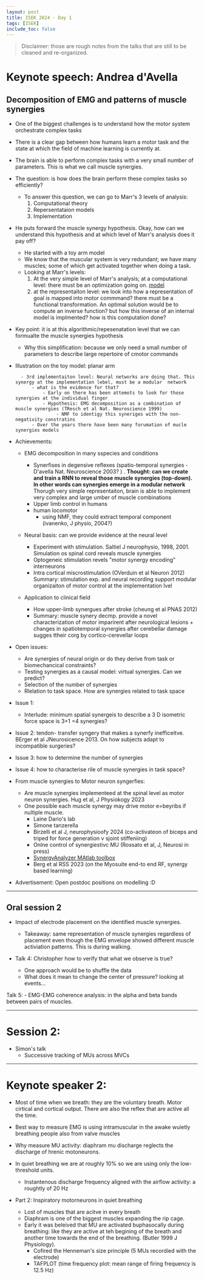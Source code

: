 ```yaml
---
layout: post
title: ISEK 2024 - Day 1
tags: [ISEK]
include_toc: false
---
```

> Disclaimer: those are rough notes from the talks that are still to be cleaned and re-organized.

# Keynote speech: Andrea d'Avella

## Decomposition of EMG and  patterns of muscle synergies
- One of the biggest challenges is to understand how the motor system orchestrate complex tasks
- There is a clear gap between how humans learn a motor task and the state at which the field of machine learning is currently at. 
- The brain is able to perform complex tasks with a very small number of parameters. This is what we call muscle synergies.
- The question: is how does the brain perform these complex tasks so efficiently?
    - To answer this question, we can go to Marr's 3 levels of analysis:
        1. Computational theory
        2. Repersentataion models
        3. Implementation

- He puts forward the muscle synergy hypothesis. Okay, how can we understand this hypothesis and at which level of Marr's analysis does it pay off?
    - He started  with a toy arm model
    - We know that the muscular system is very redundant; we have many muscles; some of which get activated together when doing a task.
    - Looking at Marr's levels:
        1. At the very simple level of Marr's analysis; at a computational level: there must be an optimization going on.
        [model](https://share.icloud.com/photos/0597TpoHXGbs-CXVvkWQiCrwg)
        2. at the representaiton level: we look into how a representation of goal is mapped into motor commmand? there must be a functional transformation. An optimal solution would be to compute an inverse function? but how this inverse of an internal model is implmented? how is this computation done?

- Key point: it is at this algorithmic/repesenatation level that we can formualte the muscle synergies hypothesis
    - Why this simplification: because we only need a small number of parameters to describe large repertoire of cmotor commands


- Illustration on the toy model: planar arm

        - 3rd implementaiton level: Neural networks are doing that. This synergy at the implementation lebel, must be a modular  network
            - what is the evidence for that? 
                - Early on there has been attemots to look for those synergies at the individual finger 
                - Hypothesis: EMG decomposition as a combination of muscle synergies (TResch et al Nat. Neuroscience 1999) 
                     - NMF to identigy this syneriges with the non-negativity constratins
            - Over the years there have been many forumation of mucle synergies models

- Achievements:
    - EMG decomposition in many sspecies and conditions
         - Synerfises in degensive reflexes (spatio-temporal synergies - D'avella Nat. Neuroscience 2003?
         ) . **Thought: can we create and train a RNN to reveal those muscle synergies (top-down). In other words can synergies emerge in a modular network**
         Thorugh very simple representaiton, brain is able to implement very complex and large umber of muscle combinations
        - Upper limb control in humans
        - human locomotor
            - using NMF, they could extract temporal component (ivanenko, J physio, 2004?)

    - Neural basis: can we provide evidence at the neural level
        - Experiment with stimulation. Saltiel J neurophysio, 1998, 2001. Simulation os spinal cord reveals muscle synergies
        - Optogeneic stimulation revels "motor synergy encoding" interneurons
        - Intra cortical miscrostimulation (OVerduin et al Neuron 2012)
        Summary: stimulation exp. and neural recording support modular organizaiton of motor control at the implementation lvel

    - Application to clinical field
        - How upper-limb synergues after stroke (cheung et al PNAS 2012)
        - Summary: muscle synery decmp. provide a novel characterization of motor imparirent after neurological lesions + changes in spatiotemporal synergies after cerebellar damage sugges ttheir corg by cortico-cerevellar loops

- Open issues:
    - Are synergies of neural origin or do they derive from task or biomechancical constraints?
    - Testing synergies as a causal model: virtual synergies. Can we predict?
    - Selection of the number of synergies
    - Rlelation to task space. How are synergies related to task space

- Issue 1:
    - Interlude: minimum spatial synergeis to describe a 3 D isometric force space is 3+1 =4 synergies?

- Issue 2: tendon- transfer syngery that makes a synerfy inefficeitve. BErger et al JNeurosicence 2013. On how subjects adapt to incompatible surgeries?

- Issue 3: how to determine the number of synergies

- Issue 4: how to characterise rile of muscle synergies in task space?


- From muscle synergies to Motor neuron syngerfies: 
    - Are muscle synergies implementeed at the spinal level as motor neuron synergies. Hug et al, J Physiokogy 2023
    - One possible each muscle synergy may drive motor e=beyribs if nultiple muscle.
        - Laine Dario's lab
        - Simone tanzerella
        - Birzelli  et al J, neurophysioofy 2024 (co-activateon of biceps and triped for force generation v sjoint stiffeniing)
        - Onlne control of synergiestivc MU (Rossato et al, J, Neurosi in press)
        - [SynergyAnalyzer MAtlab toolbox](https://www.sciencedirect.com/science/article/pii/S0169260724002128?ssrnid=4665608&dgcid=SSRN_redirect_SD)
        - Berg et al RSS 2023 (on the Myosuite end-to end RF,  synergy based learning)

- Advertisement: Open postdoc positions on modelling :D



----
## Oral session 2

- Impact of electrode placement on the identified muscle synergies.
    - Takeaway: same representation of muscle synergies regardless of placement even though the EMG envelope showed different muscle activiation patterns. This is during walking.

- Talk 4: Christopher how to verify that what we observe is true?   
    - One approach would be to shuffle the data
    - What does it mean to change the center of pressure? looking at events...

Talk 5: 
    - EMG-EMG coherence analysis: in the alpha and beta bands between pairs of muscles.




---- 
# Session 2:
- Simon's talk
    - Successive tracking of MUs across MVCs


---

# Keynote speaker 2:
- Most of time when we breath: they are the voluntary breath. Motor cirtical and cortical output. There are also the reflex that are active all the time.
- Best way to measure EMG is using intramuscular in the awake wuietly breathing people also from valve muscles
- Why measure MU activity: diaphram mu discharge reglects the discharge of hrenic motoneurons.
- In quiet breathing we are at roughly 10% so we are using only the low-threshold units.
    - Instantenous discharge frequency aligned with the airflow activity: a roughtly of 20 Hz

- Part 2: Inspiratory motorneurons in quiet breathing
    - Lost of muscles that are acitve in every breath 
    - Diaphram is one of the biggest muscles expanding the rip cage.
    - Early it was beleived that MU are activated buphasocally during breathing: like they are active at teh begining of the breath and another time towards the end of the breathing. (Butler 1999 J Physiology).
        - Cofired the Henneman's size principle (5 MUs recordied with the electrode) 
        - TAFPLOT (time frequency plot: mean range of firing frequency is 12.5 Hz)

